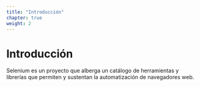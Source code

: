 ```yaml
---
title: "Introducción"
chapter: true
weight: 2
---
```


# Introducción

Selenium es un proyecto que alberga un catálogo de herramientas y librerías que
permiten y sustentan la automatización de navegadores web.
